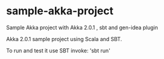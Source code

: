 sample-akka-project
===================

Sample Akka project with Akka 2.0.1 , sbt and gen-idea plugin

Akka 2.0.1 sample project using Scala and SBT.

To run and test it use SBT invoke: 'sbt run'